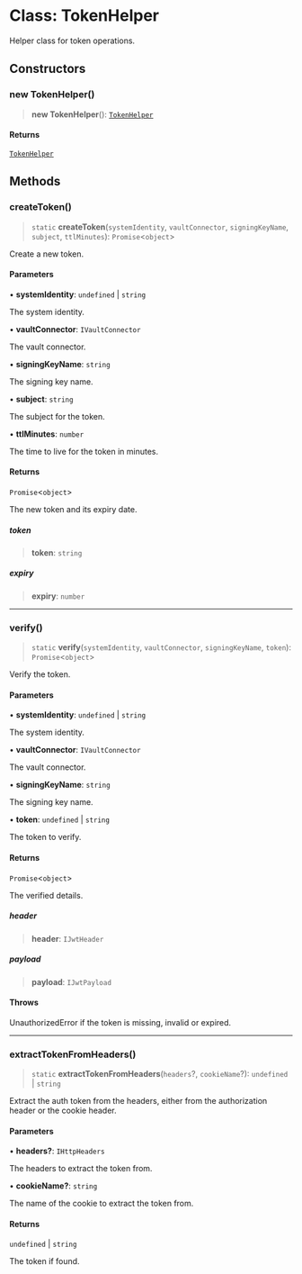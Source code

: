 # Class: TokenHelper

Helper class for token operations.

## Constructors

### new TokenHelper()

> **new TokenHelper**(): [`TokenHelper`](TokenHelper.md)

#### Returns

[`TokenHelper`](TokenHelper.md)

## Methods

### createToken()

> `static` **createToken**(`systemIdentity`, `vaultConnector`, `signingKeyName`, `subject`, `ttlMinutes`): `Promise`\<`object`\>

Create a new token.

#### Parameters

• **systemIdentity**: `undefined` \| `string`

The system identity.

• **vaultConnector**: `IVaultConnector`

The vault connector.

• **signingKeyName**: `string`

The signing key name.

• **subject**: `string`

The subject for the token.

• **ttlMinutes**: `number`

The time to live for the token in minutes.

#### Returns

`Promise`\<`object`\>

The new token and its expiry date.

##### token

> **token**: `string`

##### expiry

> **expiry**: `number`

***

### verify()

> `static` **verify**(`systemIdentity`, `vaultConnector`, `signingKeyName`, `token`): `Promise`\<`object`\>

Verify the token.

#### Parameters

• **systemIdentity**: `undefined` \| `string`

The system identity.

• **vaultConnector**: `IVaultConnector`

The vault connector.

• **signingKeyName**: `string`

The signing key name.

• **token**: `undefined` \| `string`

The token to verify.

#### Returns

`Promise`\<`object`\>

The verified details.

##### header

> **header**: `IJwtHeader`

##### payload

> **payload**: `IJwtPayload`

#### Throws

UnauthorizedError if the token is missing, invalid or expired.

***

### extractTokenFromHeaders()

> `static` **extractTokenFromHeaders**(`headers`?, `cookieName`?): `undefined` \| `string`

Extract the auth token from the headers, either from the authorization header or the cookie header.

#### Parameters

• **headers?**: `IHttpHeaders`

The headers to extract the token from.

• **cookieName?**: `string`

The name of the cookie to extract the token from.

#### Returns

`undefined` \| `string`

The token if found.
